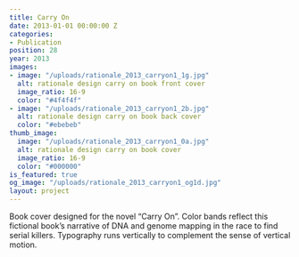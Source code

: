 ```yaml
---
title: Carry On
date: 2013-01-01 00:00:00 Z
categories:
- Publication
position: 28
year: 2013
images:
- image: "/uploads/rationale_2013_carryon1_1g.jpg"
  alt: rationale design carry on book front cover
  image_ratio: 16-9
  color: "#4f4f4f"
- image: "/uploads/rationale_2013_carryon1_2b.jpg"
  alt: rationale design carry on book back cover
  color: "#ebebeb"
thumb_image:
  image: "/uploads/rationale_2013_carryon1_0a.jpg"
  alt: rationale design carry on book cover
  image_ratio: 16-9
  color: "#000000"
is_featured: true
og_image: "/uploads/rationale_2013_carryon1_og1d.jpg"
layout: project
---
```


Book cover designed for the novel “Carry On”. Color bands reflect this fictional book’s narrative of DNA and genome mapping in the race to find serial killers. Typography runs vertically to complement the sense of vertical motion.